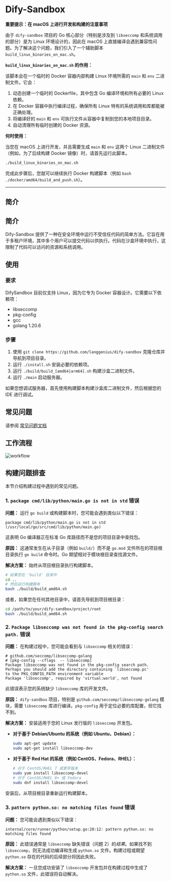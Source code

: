 # Dify-Sandbox

**重要提示：在 macOS 上进行开发和构建的注意事项**

由于 `dify-sandbox` 项目的 Go 核心部分（特别是涉及到 `libseccomp` 和系统调用的部分）是为 Linux 环境设计的，因此在 macOS 上直接编译会遇到兼容性问题。为了解决这个问题，我们引入了一个辅助脚本 `build_linux_binaries_on_mac.sh`。

**`build_linux_binaries_on_mac.sh` 的作用：**

该脚本会在一个临时的 Docker 容器内部构建 Linux 环境所需的 `main` 和 `env` 二进制文件。它会：
1.  动态创建一个临时的 Dockerfile，其中包含 Go 编译环境和所有必要的 Linux 依赖。
2.  在 Docker 容器中执行编译过程，确保所有 Linux 特有的系统调用和库都能被正确处理。
3.  将编译好的 `main` 和 `env` 可执行文件从容器中复制到您的本地项目目录。
4.  自动清理所有临时创建的 Docker 资源。

**何时使用：**

当您在 macOS 上进行开发，并且需要生成 `main` 和 `env` 这两个 Linux 二进制文件（例如，为了后续构建 Docker 镜像）时，请首先运行此脚本。

```bash
./build_linux_binaries_on_mac.sh
```

完成此步骤后，您就可以继续执行 Docker 构建脚本（例如 `bash ./docker/amd64/build_and_push.sh`）。

---

## 简介
## 简介
Dify-Sandbox 提供了一种在安全环境中运行不受信任代码的简单方法。它旨在用于多租户环境，其中多个用户可以提交代码以供执行。代码在沙盒环境中执行，这限制了代码可以访问的资源和系统调用。

## 使用
### 要求
DifySandbox 目前仅支持 Linux，因为它专为 Docker 容器设计。它需要以下依赖项：
- libseccomp
- pkg-config
- gcc
- golang 1.20.6

### 步骤
1. 使用 `git clone https://github.com/langgenius/dify-sandbox` 克隆仓库并导航到项目目录。
2. 运行 `./install.sh` 安装必要的依赖项。
3. 运行 `./build/build_[amd64|arm64].sh` 构建沙盒二进制文件。
4. 运行 `./main` 启动服务器。

如果您想调试服务器，首先使用构建脚本构建沙盒库二进制文件，然后根据您的 IDE 进行调试。


## 常见问题

请参阅 [常见问题文档](FAQ.md)


## 工作流程
![workflow](workflow.png)

## 构建问题排查

本节介绍构建过程中遇到的常见问题。

### 1. `package cmd/lib/python/main.go is not in std` 错误

**问题：**
运行 `go build` 或构建脚本时，您可能会遇到类似以下错误：
```
package cmd/lib/python/main.go is not in std (/usr/local/go/src/cmd/lib/python/main.go)
```
这表明 Go 编译器正在标准 Go 库路径而不是您的项目目录中查找包。

**原因：**
这通常发生在从子目录（例如 `build/`）而不是 `go.mod` 文件所在的项目根目录执行 `go build` 命令时。Go 期望相对于模块根目录查找源文件。

**解决方案：**
始终从项目根目录执行构建脚本。

```bash
# 如果您在 'build' 目录中
cd ..
# 然后运行构建脚本
bash ./build/build_amd64.sh
```
或者，如果您在任何其他目录中，请首先导航到项目根目录：
```bash
cd /path/to/your/dify-sandbox/project/root
bash ./build/build_amd64.sh
```

### 2. `Package libseccomp was not found in the pkg-config search path.` 错误

**问题：**
在构建过程中，您可能会看到与 `libseccomp` 相关的错误：
```
# github.com/seccomp/libseccomp-golang
# [pkg-config --cflags  -- libseccomp]
Package libseccomp was not found in the pkg-config search path.
Perhaps you should add the directory containing `libseccomp.pc'
to the PKG_CONFIG_PATH environment variable
Package 'libseccomp', required by 'virtual:world', not found
```
此错误表示您的系统缺少 `libseccomp` 库的开发文件。

**原因：**
`dify-sandbox` 项目，特别是 `github.com/seccomp/libseccomp-golang` 模块，需要 `libseccomp` 库进行编译。`pkg-config` 用于定位必要的库配置，但它找不到。

**解决方案：**
安装适用于您的 Linux 发行版的 `libseccomp` 开发包。

*   **对于基于 Debian/Ubuntu 的系统（例如 Ubuntu、Debian）：**
    ```bash
    sudo apt-get update
    sudo apt-get install libseccomp-dev
    ```
*   **对于基于 Red Hat 的系统（例如 CentOS、Fedora、RHEL）：**
    ```bash
    # 对于 CentOS/RHEL 7 或更早版本
    sudo yum install libseccomp-devel
    # 对于 CentOS/RHEL 8+ 或 Fedora
    sudo dnf install libseccomp-devel
    ```
安装后，从项目根目录重新运行构建脚本。

### 3. `pattern python.so: no matching files found` 错误

**问题：**
您可能会遇到类似以下错误：
```
internal/core/runner/python/setup.go:20:12: pattern python.so: no matching files found
```

**原因：**
此错误通常是 `libseccomp` 缺失错误（问题 2）的*结果*。如果找不到 `libseccomp`，则无法成功编译和生成 `python.so` 文件。构建过程或期望 `python.so` 存在的代码的后续部分将因此失败。

**解决方案：**
一旦您成功安装了 `libseccomp` 开发包并在构建过程中生成了 `python.so` 文件，此错误将自动解决。